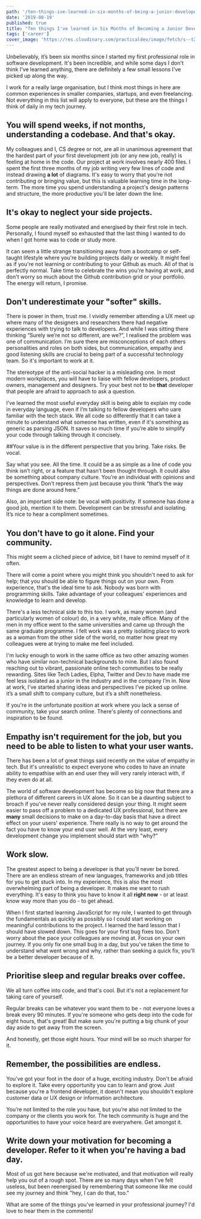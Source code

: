 ```yaml
---
path: '/ten-things-ive-learned-in-six-months-of-being-a-junior-developer'
date: '2019-08-19'
published: true
title: "Ten things I've learned in Six Months of Becoming a Junior Developer"
tags: ['career']
cover_image: 'https://res.cloudinary.com/practicaldev/image/fetch/s--tZQl35qI--/c_imagga_scale,f_auto,fl_progressive,h_420,q_auto,w_1000/https://thepracticaldev.s3.amazonaws.com/i/9ysqol0r76zz8gje96w1.png'
---
```


Unbelievably, it’s been six months since I started my first professional role in software development. It's been incredible, and while some days I don't think I've learned anything, there are definitely a few small lessons I've picked up along the way.

I work for a really large organisation, but I think most things in here are common experiences in smaller companies, startups, and even freelancing. Not everything in this list will apply to everyone, but these are the things I think of daily in my tech journey.

## You will spend weeks, if not months, understanding a codebase. And that's okay.

My colleagues and I, CS degree or not, are all in unanimous agreement that the hardest part of your first development job (or any new job, really) is feeling at home in the code. Our project at work involves nearly 400 files. I spent the first three months of my job writing very few lines of code and instead drawing **a lot** of diagrams. It's easy to worry that you're not contributing or bringing value, but this is valuable learning time in the long-term. The more time you spend understanding a project's design patterns and structure, the more productive you'll be later down the line.

## It's okay to neglect your side projects.

Some people are really motivated and energised by their first role in tech. Personally, I found myself so exhausted that the last thing I wanted to do when I got home was to code or study more. 

It can seem a little strange transitioning away from a bootcamp or self-taught lifestyle where you're building projects daily or weekly. It might feel as if you're not learning or contributing to your Github as much. All of that is perfectly normal. Take time to celebrate the wins you're having at work, and don't worry so much about the Github contribution grid or your portfolio. The energy will return, I promise.

## Don't underestimate your "softer" skills.

There is power in them, trust me. I vividly remember attending a UX meet up where many of the designers and researchers there had negative experiences with trying to talk to developers. And while I was sitting there thinking “Surely we’re not so different, are we?”, I realised the problem was one of communication.  I’m sure there are misconceptions of each others personalities and roles on both sides, but communication, empathy and good listening skills are crucial to being part of a successful technology team. So it's important to work at it.

The stereotype of the anti-social hacker is a misleading one. In most modern workplaces, you will have to liaise with fellow developers, product owners, management and designers. Try your best not to be **that** developer that people are afraid to approach to ask a question.

I’ve learned the most useful everyday skill is being able to explain my code in everyday language, even if I’m talking to fellow developers who uare familiar with the tech stack. We all code so differently that it can take a minute to understand what someone has written, even if it's something as generic as parsing JSON. It saves so much time if you’re able to simplify your code through talking through it concisely. 

##Your value is in the different perspective that you bring. Take risks. Be vocal.

Say what you see. All the time. It could be a as simple as a line of code you think isn’t right, or a feature that hasn’t been thought through. It could also be something about company culture. You’re an individual with opinions and perspectives. Don’t repress them just because you think “that’s the way things are done around here.”

Also, an important side note: be vocal with positivity. If someone has done a good job, mention it to them. Development can be stressful and isolating. It’s nice to hear a compliment sometimes.

## You don't have to go it alone. Find your community.

This might seem a cliched piece of advice, bit I have to remind myself of it often. 

There will come a point where you might think you shouldn't need to ask for help; that you should be able to figure things out on your own. From experience, that's the ideal time to ask. Nobody was born with programming skills. Take advantage of your colleagues' experiences and knowledge to learn and develop. 

There's a less technical side to this too. I work, as many women (and particularly women of colour) do, in a very white, male office. Many of the men in my office went to the same universities and came up through the same graduate programme. I felt work was a pretty isolating place to work as a woman from the other side of the world, no matter how great my colleagues were at trying to make me feel included. 

I'm lucky enough to work in the same office as two other amazing women who have similar non-technical backgrounds to mine. But I also found reaching out to vibrant, passionate online tech communities to be really rewarding. Sites like Tech Ladies, Elpha, Twitter and Dev.to have made me feel less isolated as a junior in the industry and in the company I’m in. Now at work, I’ve started sharing ideas and perspectives I’ve picked up online. it’s a small shift to company culture, but it’s a shift nonetheless.

If you're in the unfortunate position at work where you lack a sense of community, take your search online. There's plenty of connections and inspiration to be found. 

## Empathy isn't requirement for the job, but you need to be able to listen to what your user wants.

There has been a lot of great things said recently on the value of empathy in tech. But it's unrealistic to expect everyone who codes to have an innate ability to empathise with an end user they will very rarely interact with, if they even do at all. 

The world of software development has become so big now that there are a plethora of different careers in UX alone. So it can be a daunting subject to broach if you've never really considered design your thing. It might seem easier to pass off a problem to a dedicated UX professional, but there are **many** small decisions to make on a day-to-day basis that have a direct effect on your users' experience. There really is no way to get around the fact you have to know your end user well. At the very least, every development change you implement should start with "why?" 

## Work slow.

The greatest aspect to being a developer is that you'll never be bored. There are an endless stream of new languages, frameworks and job titles for you to get stuck into. In my experience, this is also the most overwhelming part of being a developer. It makes me want to rush everything. It's easy to think you have to know it all **right now** - or at least know way more than you do - to get ahead. 

When I first started learning JavaScript for my role, I wanted to get through the fundamentals as quickly as possibly so I could start working on meaningful contributions to the project. I learned the hard lesson that I should have slowed down. This goes for your first bug fixes too. Don't worry about the pace your colleagues are moving at. Focus on your own journey. If you only fix one small bug in a day, but you've taken the time to understand what went wrong and why, rather than seeking a quick fix, you'll be a better developer because of it.

## Prioritise sleep and regular breaks over coffee.

We all turn coffee into code, and that's cool. But it's not a replacement for taking care of yourself. 

Regular breaks can be whatever you want them to be - not everyone loves a break every 90 minutes. If you're someone who gets deep into the code for eight hours, that's great! But make sure you're putting a big chunk of your day aside to get away from the screen. 

And honestly, get those eight hours. Your mind will be so much sharper for it.

## Remember, the possibilities are endless.

You've got your foot in the door of a huge, exciting industry. Don't be afraid to explore it. Take every opportunity you can to learn and grow. Just because you're a frontend developer, it doesn't mean you shouldn't explore customer data or UX design or information architecture.

You’re not limited to the role you have, but you’re also not limited to the company or the clients you work for. The tech community is huge and the opportunities to have your voice heard are everywhere. Get amongst it.

## Write down your motivation for becoming a developer. Refer to it when you're having a bad day.

Most of us got here because we're motivated, and that motivation will really help you out of a rough spot. There are so many days when I've felt useless, but been reenergised by remembering that someone like me could see my journey and think "hey, I can do that, too."

What are some of the things you've learned in your professional journey? I'd love to hear them in the comments!